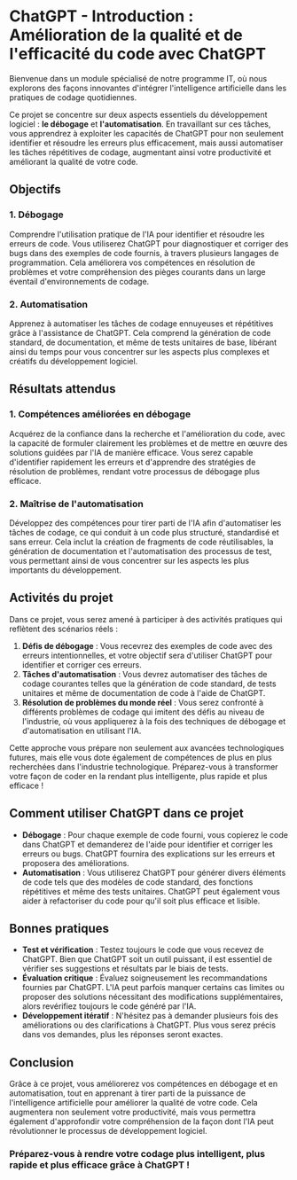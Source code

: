 # ChatGPT - Introduction : Amélioration de la qualité et de l'efficacité du code avec ChatGPT

Bienvenue dans un module spécialisé de notre programme IT, où nous explorons des façons innovantes d'intégrer l'intelligence artificielle dans les pratiques de codage quotidiennes.

Ce projet se concentre sur deux aspects essentiels du développement logiciel : **le débogage** et **l'automatisation**. En travaillant sur ces tâches, vous apprendrez à exploiter les capacités de ChatGPT pour non seulement identifier et résoudre les erreurs plus efficacement, mais aussi automatiser les tâches répétitives de codage, augmentant ainsi votre productivité et améliorant la qualité de votre code.

## Objectifs

### 1. Débogage
Comprendre l'utilisation pratique de l'IA pour identifier et résoudre les erreurs de code. Vous utiliserez ChatGPT pour diagnostiquer et corriger des bugs dans des exemples de code fournis, à travers plusieurs langages de programmation. Cela améliorera vos compétences en résolution de problèmes et votre compréhension des pièges courants dans un large éventail d'environnements de codage.

### 2. Automatisation
Apprenez à automatiser les tâches de codage ennuyeuses et répétitives grâce à l'assistance de ChatGPT. Cela comprend la génération de code standard, de documentation, et même de tests unitaires de base, libérant ainsi du temps pour vous concentrer sur les aspects plus complexes et créatifs du développement logiciel.

## Résultats attendus

### 1. Compétences améliorées en débogage
Acquérez de la confiance dans la recherche et l'amélioration du code, avec la capacité de formuler clairement les problèmes et de mettre en œuvre des solutions guidées par l'IA de manière efficace. Vous serez capable d'identifier rapidement les erreurs et d'apprendre des stratégies de résolution de problèmes, rendant votre processus de débogage plus efficace.

### 2. Maîtrise de l'automatisation
Développez des compétences pour tirer parti de l'IA afin d'automatiser les tâches de codage, ce qui conduit à un code plus structuré, standardisé et sans erreur. Cela inclut la création de fragments de code réutilisables, la génération de documentation et l'automatisation des processus de test, vous permettant ainsi de vous concentrer sur les aspects les plus importants du développement.

## Activités du projet

Dans ce projet, vous serez amené à participer à des activités pratiques qui reflètent des scénarios réels :

1. **Défis de débogage** : Vous recevrez des exemples de code avec des erreurs intentionnelles, et votre objectif sera d'utiliser ChatGPT pour identifier et corriger ces erreurs.
2. **Tâches d'automatisation** : Vous devrez automatiser des tâches de codage courantes telles que la génération de code standard, de tests unitaires et même de documentation de code à l'aide de ChatGPT.
3. **Résolution de problèmes du monde réel** : Vous serez confronté à différents problèmes de codage qui imitent des défis au niveau de l'industrie, où vous appliquerez à la fois des techniques de débogage et d'automatisation en utilisant l'IA.

Cette approche vous prépare non seulement aux avancées technologiques futures, mais elle vous dote également de compétences de plus en plus recherchées dans l'industrie technologique. Préparez-vous à transformer votre façon de coder en la rendant plus intelligente, plus rapide et plus efficace !

## Comment utiliser ChatGPT dans ce projet

- **Débogage** : Pour chaque exemple de code fourni, vous copierez le code dans ChatGPT et demanderez de l'aide pour identifier et corriger les erreurs ou bugs. ChatGPT fournira des explications sur les erreurs et proposera des améliorations.
- **Automatisation** : Vous utiliserez ChatGPT pour générer divers éléments de code tels que des modèles de code standard, des fonctions répétitives et même des tests unitaires. ChatGPT peut également vous aider à refactoriser du code pour qu'il soit plus efficace et lisible.

## Bonnes pratiques

- **Test et vérification** : Testez toujours le code que vous recevez de ChatGPT. Bien que ChatGPT soit un outil puissant, il est essentiel de vérifier ses suggestions et résultats par le biais de tests.
- **Évaluation critique** : Évaluez soigneusement les recommandations fournies par ChatGPT. L'IA peut parfois manquer certains cas limites ou proposer des solutions nécessitant des modifications supplémentaires, alors revérifiez toujours le code généré par l'IA.
- **Développement itératif** : N'hésitez pas à demander plusieurs fois des améliorations ou des clarifications à ChatGPT. Plus vous serez précis dans vos demandes, plus les réponses seront exactes.

## Conclusion

Grâce à ce projet, vous améliorerez vos compétences en débogage et en automatisation, tout en apprenant à tirer parti de la puissance de l'intelligence artificielle pour améliorer la qualité de votre code. Cela augmentera non seulement votre productivité, mais vous permettra également d'approfondir votre compréhension de la façon dont l'IA peut révolutionner le processus de développement logiciel.

### Préparez-vous à rendre votre codage plus intelligent, plus rapide et plus efficace grâce à ChatGPT !

